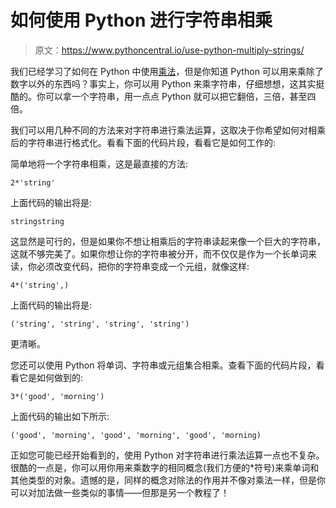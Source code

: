 # 如何使用 Python 进行字符串相乘

> 原文：<https://www.pythoncentral.io/use-python-multiply-strings/>

我们已经学习了如何在 Python 中使用[乘法](https://www.pythoncentral.io/multiplying-dividing-numbers-python/)，但是你知道 Python 可以用来乘除了数字以外的东西吗？事实上，你可以用 Python 来乘字符串，仔细想想，这其实挺酷的。你可以拿一个字符串，用一点点 Python 就可以把它翻倍，三倍，甚至四倍。

我们可以用几种不同的方法来对字符串进行乘法运算，这取决于你希望如何对相乘后的字符串进行格式化。看看下面的代码片段，看看它是如何工作的:

简单地将一个字符串相乘，这是最直接的方法:

```
2*'string'
```

上面代码的输出将是:

```
stringstring
```

这显然是可行的，但是如果你不想让相乘后的字符串读起来像一个巨大的字符串，这就不够完美了。如果你想让你的字符串被分开，而不仅仅是作为一个长单词来读，你必须改变代码，把你的字符串变成一个元组，就像这样:

```
4*('string',)
```

上面代码的输出将是:

```
('string', 'string', 'string', 'string')
```

更清晰。

您还可以使用 Python 将单词、字符串或元组集合相乘。查看下面的代码片段，看看它是如何做到的:

```
3*('good', 'morning')
```

上面代码的输出如下所示:

```
('good', 'morning', 'good', 'morning', 'good', 'morning)
```

正如您可能已经开始看到的，使用 Python 对字符串进行乘法运算一点也不复杂。很酷的一点是，你可以用你用来乘数字的相同概念(我们方便的*符号)来乘单词和其他类型的对象。遗憾的是，同样的概念对除法的作用并不像对乘法一样，但是你可以对加法做一些类似的事情——但那是另一个教程了！